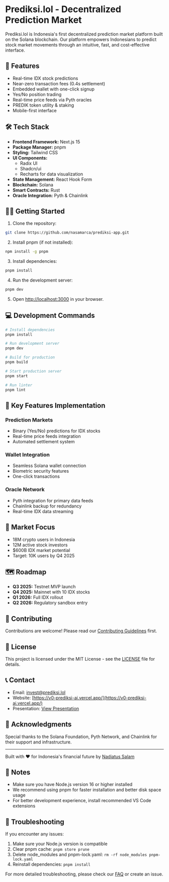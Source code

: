 # Prediksi.lol - Decentralized Prediction Market

Prediksi.lol is Indonesia's first decentralized prediction market platform built on the Solana blockchain. Our platform empowers Indonesians to predict stock market movements through an intuitive, fast, and cost-effective interface.

## 🚀 Features

- Real-time IDX stock predictions
- Near-zero transaction fees (0.4s settlement)
- Embedded wallet with one-click signup
- Yes/No position trading
- Real-time price feeds via Pyth oracles
- PREDIK token utility & staking
- Mobile-first interface

## 🛠 Tech Stack

- **Frontend Framework:** Next.js 15
- **Package Manager:** pnpm
- **Styling:** Tailwind CSS
- **UI Components:** 
  - Radix UI
  - Shadcn/ui
  - Recharts for data visualization
- **State Management:** React Hook Form
- **Blockchain:** Solana
- **Smart Contracts:** Rust
- **Oracle Integration:** Pyth & Chainlink

## 🏃‍♂️ Getting Started

1. Clone the repository:
```bash
git clone https://github.com/nasamarca/prediksi-app.git
```

2. Install pnpm (if not installed):
```bash
npm install -g pnpm
```

3. Install dependencies:
```bash
pnpm install
```

4. Run the development server:
```bash
pnpm dev
```

5. Open [http://localhost:3000](http://localhost:3000) in your browser.

## 💻 Development Commands

```bash
# Install dependencies
pnpm install

# Run development server
pnpm dev

# Build for production
pnpm build

# Start production server
pnpm start

# Run linter
pnpm lint
```

## 🔑 Key Features Implementation

### Prediction Markets
- Binary (Yes/No) predictions for IDX stocks
- Real-time price feeds integration
- Automated settlement system

### Wallet Integration
- Seamless Solana wallet connection
- Biometric security features
- One-click transactions

### Oracle Network
- Pyth integration for primary data feeds
- Chainlink backup for redundancy
- Real-time IDX data streaming

## 🎯 Market Focus

- 18M crypto users in Indonesia
- 12M active stock investors
- $600B IDX market potential
- Target: 10K users by Q4 2025

## 🗺 Roadmap

- **Q3 2025:** Testnet MVP launch
- **Q4 2025:** Mainnet with 10 IDX stocks
- **Q1 2026:** Full IDX rollout
- **Q2 2026:** Regulatory sandbox entry

## 🤝 Contributing

Contributions are welcome! Please read our [Contributing Guidelines](CONTRIBUTING.md) first.

## 📄 License

This project is licensed under the MIT License - see the [LICENSE](LICENSE) file for details.

## 📞 Contact

- Email: invest@prediksi.lol
- Website: [https://v0-prediksi-ai.vercel.app/](https://v0-prediksi-ai.vercel.app/)
- Presentation: [View Presentation](https://gamma.app/docs/Prediksilol-Decentralized-Prediction-Market-3d08rqas0oq4z5z)

## 🙏 Acknowledgments

Special thanks to the Solana Foundation, Pyth Network, and Chainlink for their support and infrastructure.

---

Built with ❤️ for Indonesia's financial future by [Nadiatus Salam](https://github.com/nasamarca)

## 📝 Notes

- Make sure you have Node.js version 16 or higher installed
- We recommend using pnpm for faster installation and better disk space usage
- For better development experience, install recommended VS Code extensions

## 🔧 Troubleshooting

If you encounter any issues:

1. Make sure your Node.js version is compatible
2. Clear pnpm cache: `pnpm store prune`
3. Delete node_modules and pnpm-lock.yaml: `rm -rf node_modules pnpm-lock.yaml`
4. Reinstall dependencies: `pnpm install`

For more detailed troubleshooting, please check our [FAQ](FAQ.md) or create an issue.